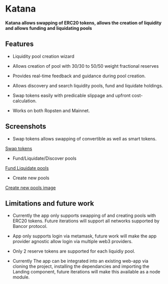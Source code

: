 # Katana

**Katana allows swapping of ERC20 tokens, allows the creation of liquidity and allows funding and liquidating pools**

## Features

- Liquidity pool creation wizard

- Allows creation of pool with 30/30 to 50/50 weight fractional reserves

- Provides real-time feedback and guidance during pool creation.

- Allows discovery and search liquidity pools, fund and liquidate holdings.

- Swap tokens easily with predicable slippage and upfront cost-calculation.

- Works on both Ropsten and Mainnet. 


## Screenshots

- Swap tokens allows swapping of convertible as well as smart tokens.

[Swap tokens](https://github.com/pRoy24/Katana/blob/master/screenshots/swap.png)

- Fund/Liquidate/Discover pools

[Fund Liquidate pools](https://github.com/pRoy24/Katana/blob/master/screenshots/fund_liquidate.png)

- Create new pools 

[Create new pools image](https://github.com/pRoy24/Katana/blob/master/screenshots/create.png)


## Limitations and future work

- Currently the app only supports swapping of and creating pools with ERC20 tokens. Future iterations will support all networks supported by Bancor protocol.

- App only supports login via metamask, future work will make the app provider agnostic allow login via multiple web3 providers.

- Only 2 reserve tokens are supported for each liquidiy pool.

- Currently The app can be integrated into an existing web-app via cloning the project, installing the dependancies and importing the Landing component,
  future iterations will make this available as a node module.



